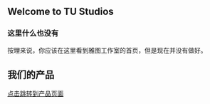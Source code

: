 ## Welcome to TU Studios

### 这里什么也没有

按理来说，你应该在这里看到雅图工作室的首页，但是现在并没有做好。

## 我们的产品

[点击跳转到产品页面](Harry5962.github.io/project/)
